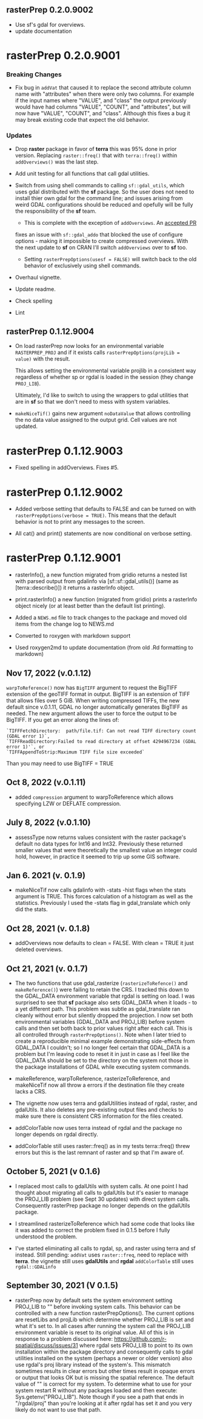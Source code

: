 
## rasterPrep 0.2.0.9002

  * Use sf's gdal for overviews.
  * update documentation


# rasterPrep 0.2.0.9001

### Breaking Changes

  * Fix bug in `addVat` that caused it to replace the second 
  attribute column name with "attributes" when there were only two columns.
  For example if the input names where  "VALUE", and "class" the output 
  previously would have had columns  "VALUE", "COUNT", and "attributes", 
  but will now have "VALUE", "COUNT", and "class". Although this fixes a bug it
  may break existing code that expect the old behavior.

### Updates
  * Drop **raster** package in favor of **terra** this was 95% done in prior 
  version.  Replacing `raster::freq()` that with `terra::freq()` within
  `addOverviews()` was the last step.
  
  * Add unit testing for all functions that call gdal utilities.
  
  * Switch from using shell commands to calling `sf::gdal_utils`, 
  which uses gdal distributed with the **sf**
  package. So the user does not need to install thier own gdal for the 
  command line; and issues arising from weird GDAL configurations should be
  reduced and opefully will be fully the responsibility of the **sf** team.
    * This is complete with the exception of `addOverviews`. An 
    [accepted PR](https://github.com/r-spatial/sf/pull/2323)
    
    fixes an issue with `sf::gdal_addo` that blocked the use of 
    configure options - making it impossible to create compressed overviews. 
    With the next update to **sf** on CRAN I'll switch `addOverviews` over to
    **sf** too.
    * Setting `rasterPrepOptions(usesf = FALSE)` will switch back to the old 
    behavior of exclusively using shell commands.
  
  * Overhaul vignette.
  * Update readme.
  * Check spelling
  * Lint

## rasterPrep 0.1.12.9004

* On load rasterPrep now looks for an environmental variable `RASTERPREP_PROJ` 
  and if it exists calls `rasterPrepOptions(projLib = value)` with the result.

  This allows setting the environmental variable projlib in a consistent way 
  regardless of whether sp or rgdal is loaded in the session 
  (they change `PROJ_LIB`).  

  Ultimately, I'd like to switch to using the wrappers to gdal utilities that
  are in **sf** so that we don't need to mess with system variables.

* `makeNiceTif()` gains new argument `noDataValue` that allows controlling the
  no data value assigned to the output grid. Cell values are not updated.

# rasterPrep 0.1.12.9003

* Fixed spelling in addOverviews. Fixes #5.

# rasterPrep 0.1.12.9002

* Added verbose setting that defaults to FALSE and can be turned on with `rasterPrepOptions(verbose = TRUE)`.  This means that the default behavior is 
not to print any messages to the screen.

* All cat() and print() statements are now conditional on verbose setting.

# rasterPrep 0.1.12.9001

* rasterInfo(), a new function migrated from gridio returns a nested list with
parsed output from gdalinfo via [sf::sf::gdal_utils()] 
(same as [terra::describe()]) it returns a rasterInfo object.

* print.rasterInfo() a new function (migrated from gridio) prints a rasterInfo
object nicely (or at least better than the default list printing).

* Added a `NEWS.md` file to track changes to the package and moved old items from
the change log to NEWS.md

* Converted to roxygen with markdown support

* Used roxygen2md to update documentation (from old .Rd formatting to markdown)


## Nov 17, 2022 (v.0.1.12) 
`warpToReference()` now has `BigTIFF` argument to request the BigTIFF extension
of the geoTIFF format in output.
BigTIFF is an extension of TIFF that allows files 
over 5 GiB. When writing compressed TIFFs, the new default since v.0.1.11, 
GDAL no longer automatically generates BigTIFF as needed. The new argument 
allows the user to force the output to be BigTIFF. If you get an error along 
the lines of:

    `TIFFFetchDirectory:  path/file.tif: Can not read TIFF directory count (GDAL error 1)`, 
    `TIFFReadDirectory:Failed to read directory at offset 4294967234 (GDAL error 1)'`, or
    `TIFFAppendToStrip:Maximum TIFF file size exceeded` 

Than you may need to use BigTIFF = TRUE

## Oct 8, 2022 (v.0.1.11) 

* added `compression` argument to warpToReference which allows specifying LZW 
or DEFLATE compression.

## July 8, 2022 (v.0.1.10) 

* assessType now returns values consistent with the raster package's default no data types for Int16 and Int32. Previously these returned smaller values that were theoretically the smallest value an integer could hold, however, in practice it seemed to trip up some GIS software.

## Jan 6. 2021 (v. 0.1.9) 
* makeNiceTif now calls gdalinfo with -stats -hist flags when the stats argument 
is TRUE. This forces calculation of a histogram as well as the statistics. 
Previously I used the -stats flag in gdal_translate which only did the stats.

## Oct 28, 2021 (v. 0.1.8)

* addOverviews now defaults to clean = FALSE. With clean = TRUE it just deleted overviews.

## Oct 21, 2021 (v. 0.1.7)

* The two functions that use gdal_rasterize (`rasterizeToRefence()` and `makeReference()`) were failing to retain the CRS. I tracked this down to the GDAL_DATA environment variable that rgdal is setting on load.  I was surprised to see that **sf** package also sets GDAL_DATA when it loads - to a yet different path. This problem was subtle as gdal_translate ran cleanly without error but silently dropped the projection. I now set both environmental variables (GDAL_DATA and PROJ_LIB) before system calls and then set both back to prior values right after each call.  This is all controlled through `rasterPrepOptions()`.  Note when I later tried to create a reproducible minimal example demonstrating side-effects from GDAL_DATA I couldn't; so I no longer feel certain that GDAL_DATA is a problem but I'm leaving code to reset it in just in case as I feel like the GDAL_DATA should be set to the directory on the system not those in the package installations of GDAL while executing system commands.

* makeReference, warpToReference, rasterizeToReference, and makeNiceTif now all
throw a errors if the destination file they create lacks a CRS.  

* The vignette now uses terra and gdalUtilities instead of rgdal, raster, and 
gdalUtils. It also deletes any pre-existing output files and checks to make sure
there is consistent CRS information for the files created.

* addColorTable now uses terra instead of rgdal and the package no longer 
depends on rgdal directly.

* addColorTable still uses raster::freq() as in my tests terra::freq() threw
errors but this is the last remnant of raster and sp that I'm aware of.
  

## October 5, 2021 (v 0.1.6)

* I replaced most calls to gdalUtils with system calls.  At one point I had 
thought about migrating all calls to gdalUtils but it's easier to manage the PROJ_LIB problem (see Sept 30 updates) with direct system calls. Consequently rasterPrep package no longer depends on the gdalUtils package. 

* I streamlined rasterizeToReference which had some code that looks like it was
added to correct the problem fixed in 0.1.5 before I fully understood the problem.

* I've started eliminating all calls to rgdal, sp, and raster using terra and 
sf instead. Still pending:
  `addVat` uses `raster::freq`, need to replace with **terra**.
  the vignette still uses **gdalUtils** and **rgdal** 
  `addColorTable` still uses `rgdal::GDALinfo`

## September 30, 2021 (V 0.1.5)

* rasterPrep now by default sets the system environment setting  PROJ_LIB to  "" before invoking system calls. This behavior can be controlled with a new function rasterPrepOptions(). The current options are resetLibs and projLib which determine whether PROJ_LIB is set and what it's set to.  In all cases after running the system call the PROJ_LIB environment variable is reset to its original value. All of this is in response to a problem discussed here:  https://github.com/r-spatial/discuss/issues/31 where rgdal sets PROJ_LIB to point to its own installation within the package directory and consequently calls to gdal utilities installed on the system (perhaps a newer or older version) also use rgdal's proj library instead of the system's.  This mismatch sometimes results in clear errors but other times result in opaque errors or output that looks OK but is missing the spatial reference. The default value of "" is correct for my system. To determine what to use for your system restart R without any packages loaded and then execute: Sys.getenv("PROJ_LIB").  Note though if you see a path that ends in "/rgdal/proj" than you're looking at it after
rgdal has set it and you very likely do not want to use that path. 



